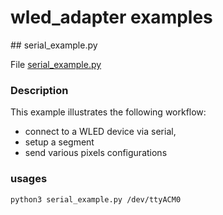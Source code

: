 # wled_adapter examples

## serial_example.py

File [serial_example.py](serial_example.py)

### Description

This example illustrates the following workflow:

- connect to a WLED device via serial,
- setup a segment
- send various pixels configurations

### usages

```bash
python3 serial_example.py /dev/ttyACM0
```

